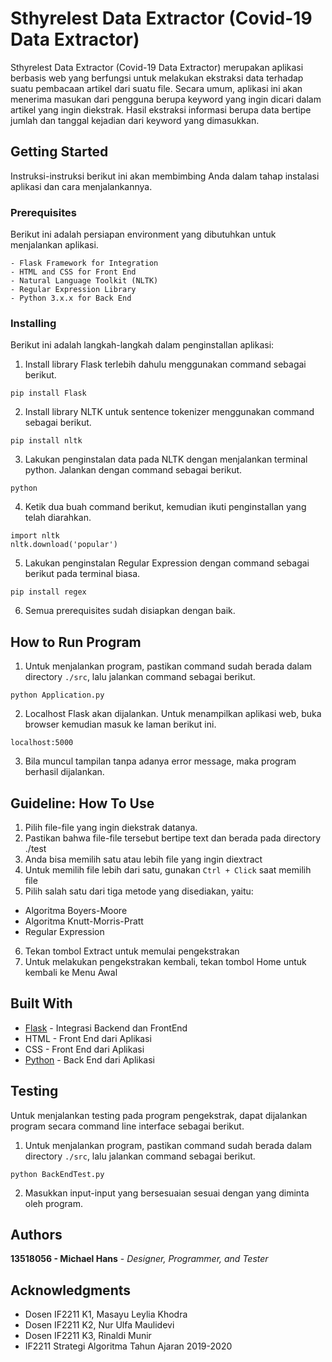 # Sthyrelest Data Extractor (Covid-19 Data Extractor)

Sthyrelest Data Extractor (Covid-19 Data Extractor) merupakan aplikasi berbasis web yang berfungsi untuk melakukan ekstraksi data terhadap suatu pembacaan artikel dari suatu file. Secara umum, aplikasi ini akan menerima masukan dari pengguna berupa keyword yang ingin dicari dalam artikel yang ingin diekstrak. Hasil ekstraksi informasi berupa data bertipe jumlah dan tanggal kejadian dari keyword yang dimasukkan.

## Getting Started

Instruksi-instruksi berikut ini akan membimbing Anda dalam tahap instalasi aplikasi dan cara menjalankannya.

### Prerequisites

Berikut ini adalah persiapan environment yang dibutuhkan untuk menjalankan aplikasi.

```
- Flask Framework for Integration
- HTML and CSS for Front End
- Natural Language Toolkit (NLTK)
- Regular Expression Library
- Python 3.x.x for Back End
```

### Installing

Berikut ini adalah langkah-langkah dalam penginstallan aplikasi:
1. Install library Flask terlebih dahulu menggunakan command sebagai berikut.
```
pip install Flask
```
2. Install library NLTK untuk sentence tokenizer menggunakan command sebagai berikut.
```
pip install nltk
```
3. Lakukan penginstalan data pada NLTK dengan menjalankan terminal python. Jalankan dengan command sebagai berikut.
```
python
```
4. Ketik dua buah command berikut, kemudian ikuti penginstallan yang telah diarahkan.
```
import nltk
nltk.download('popular')
```
5. Lakukan penginstalan Regular Expression dengan command sebagai berikut pada terminal biasa.
```
pip install regex
```
6. Semua prerequisites sudah disiapkan dengan baik.

## How to Run Program
1. Untuk menjalankan program, pastikan command sudah berada dalam directory `./src`, lalu jalankan command sebagai berikut.
```
python Application.py
```
2. Localhost Flask akan dijalankan. Untuk menampilkan aplikasi web, buka browser kemudian masuk ke laman berikut ini.
```
localhost:5000
```
3. Bila muncul tampilan tanpa adanya error message, maka program berhasil dijalankan.

## Guideline: How To Use
1. Pilih file-file yang ingin diekstrak datanya.
2. Pastikan bahwa file-file tersebut bertipe text dan berada pada directory ./test
3. Anda bisa memilih satu atau lebih file yang ingin diextract
4. Untuk memilih file lebih dari satu, gunakan `Ctrl + Click` saat memilih file
5. Pilih salah satu dari tiga metode yang disediakan, yaitu:
- Algoritma Boyers-Moore
- Algoritma Knutt-Morris-Pratt
- Regular Expression
6. Tekan tombol Extract untuk memulai pengekstrakan
7. Untuk melakukan pengekstrakan kembali, tekan tombol Home untuk kembali ke Menu Awal

## Built With

* [Flask](https://flask.palletsprojects.com/en/1.1.x/) - Integrasi Backend dan FrontEnd
* HTML - Front End dari Aplikasi
* CSS - Front End dari Aplikasi
* [Python](https://www.python.org/) - Back End dari Aplikasi

## Testing

Untuk menjalankan testing pada program pengekstrak, dapat dijalankan program secara command line interface sebagai berikut.
1. Untuk menjalankan program, pastikan command sudah berada dalam directory `./src`, lalu jalankan command sebagai berikut.
```
python BackEndTest.py
```
2. Masukkan input-input yang bersesuaian sesuai dengan yang diminta oleh program.

## Authors

**13518056 - Michael Hans** - *Designer, Programmer, and Tester*

## Acknowledgments

* Dosen IF2211 K1, Masayu Leylia Khodra
* Dosen IF2211 K2, Nur Ulfa Maulidevi
* Dosen IF2211 K3, Rinaldi Munir
* IF2211 Strategi Algoritma Tahun Ajaran 2019-2020